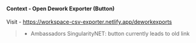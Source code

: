 #### Context - Open Dework Exporter (Button)
Visit - https://workspace-csv-exporter.netlify.app/deworkexports
> * Ambassadors SingularityNET: button currently leads to old link
> 
